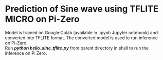 # Prediction of Sine wave using TFLITE MICRO on Pi-Zero

Model is trained on Google Colab (available in .ipynb Jupyter notebook) and converted into TFLITE format. The converted model is used to run inference on Pi-Zero. <br>
Run ***python hello_sine_tflite.py*** from parent directory in shell to run the inference on Pi Zero.
